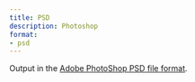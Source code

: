 ```yaml
---
title: PSD
description: Photoshop
format:
- psd
---
```

Output in the [Adobe PhotoShop PSD file format](https://www.adobe.com/au/creativecloud/file-types/image/raster/psd-file.html).

